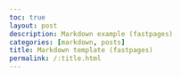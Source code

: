 ```yaml
---
toc: true
layout: post
description: Markdown example (fastpages)
categories: [markdown, posts]
title: Markdown template (fastpages)
permalink: /:title.html
---
```


